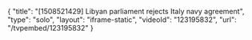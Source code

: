 {
    "title": "[1508521429] Libyan parliament rejects Italy navy agreement",
    "type": "solo",
    "layout": "iframe-static",
    "videoId": "123195832",
    "url": "\/tvpembed\/123195832"
}